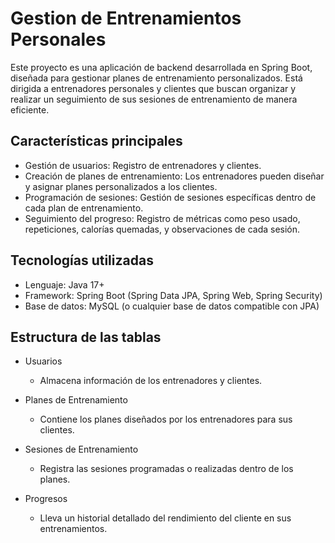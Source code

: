 # Gestion de Entrenamientos Personales 
Este proyecto es una aplicación de backend desarrollada en Spring Boot, diseñada para gestionar planes de entrenamiento personalizados. Está dirigida a entrenadores personales y clientes que buscan organizar y realizar un seguimiento de sus sesiones de entrenamiento de manera eficiente.  

## Características principales 
* Gestión de usuarios: Registro de entrenadores y clientes.
* Creación de planes de entrenamiento: Los entrenadores pueden diseñar y asignar planes personalizados a los clientes.
* Programación de sesiones: Gestión de sesiones específicas dentro de cada plan de entrenamiento.
* Seguimiento del progreso: Registro de métricas como peso usado, repeticiones, calorías quemadas, y observaciones de cada sesión.

## Tecnologías utilizadas 
* Lenguaje: Java 17+
* Framework: Spring Boot (Spring Data JPA, Spring Web, Spring Security)
* Base de datos: MySQL (o cualquier base de datos compatible con JPA)

## Estructura de las tablas 
* Usuarios
  * Almacena información de los entrenadores y clientes.

* Planes de Entrenamiento
  * Contiene los planes diseñados por los entrenadores para sus clientes.

* Sesiones de Entrenamiento
  * Registra las sesiones programadas o realizadas dentro de los planes.

* Progresos
  * Lleva un historial detallado del rendimiento del cliente en sus entrenamientos.
